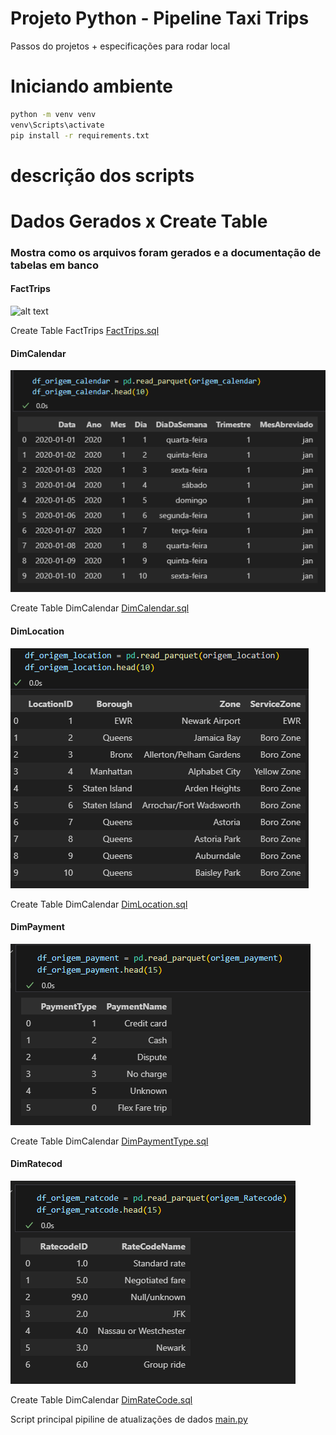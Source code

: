 #  Projeto Python - Pipeline Taxi Trips
Passos do projetos + especificações para rodar local

# Iniciando ambiente 
```bash
python -m venv venv
venv\Scripts\activate
pip install -r requirements.txt

```
# descrição dos scripts




# Dados Gerados x Create Table
### Mostra como os arquivos foram gerados e a documentação de tabelas em banco 

#### FactTrips

![alt text](Documentation/imagens/FactTrips.png.png)

Create Table FactTrips
[FactTrips.sql](Scripts/CreateTable/FactTrips.sql)


#### DimCalendar

![alt text](Documentation/imagens/DimCalendar.png)

Create Table DimCalendar
[DimCalendar.sql](Scripts/CreateTable/DimCalendar.sql)

#### DimLocation

![alt text](Documentation/imagens/DimLocation.png)

Create Table DimCalendar
[DimLocation.sql](Scripts/CreateTable/DimLocation.sql)

#### DimPayment

![alt text](Documentation/imagens/DimPaymentType.png)

Create Table DimCalendar
[DimPaymentType.sql](Scripts/CreateTable/DimPaymentType.sql)


#### DimRatecod

![alt text](Documentation/imagens/DimRateCode.png)

Create Table DimCalendar
[DimRateCode.sql](Scripts/CreateTable/DimRateCode.sql)















Script principal pipiline de atualizações de dados
[main.py](Scripts/Prod/main.py)


